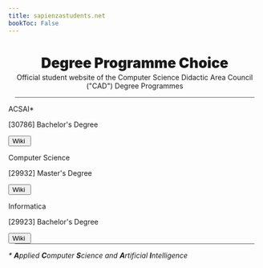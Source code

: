 ```yaml
---
title: sapienzastudents.net
bookToc: False
---
```


<h1 align="center" class="title_grad" style="font-weight: 900">Degree Programme Choice</h1>

<p align="center" style="margin-top: -15px">Official student website of the Computer Science Didactic Area Council ("CAD") Degree Programmes</p>

<div style="width: 95%; height: 1px; background-color: #606060; margin-left: auto; margin-right: auto"></div>

<div class="home_evid">
    <div class="home_page degree_choice_page" id="degree_choice_acsai" style="align-items: center">
        <p class="home_box_text_title degree_choice_box_text_title" id="home_enroll_text">ACSAI*</p>
        <p class="home_box_text degree_choice_box_text">[30786] Bachelor's Degree</p>
        <button class="explore_more" onclick="window.location.href = '30786/'">Wiki&nbsp<i class="fa-solid fa-arrow-right"></i></button>
    </div>
    <div class="home_page degree_choice_page" id="degree_choice_computer_science" style="align-items: center">
        <p class="home_box_text_title degree_choice_box_text_title" id="home_wiki_text">Computer Science</p>
        <p class="home_box_text degree_choice_box_text">[29932] Master's Degree</p>
        <button class="explore_more" onclick="window.location.href = '29932/'">Wiki&nbsp<i class="fa-solid fa-arrow-right"></i></button>
    </div>
    <div class="home_page degree_choice_page" id="degree_choice_informatica" style="align-items: center">
        <p class="home_box_text_title degree_choice_box_text_title" id="home_wiki_text">Informatica</p>
        <p class="home_box_text degree_choice_box_text">[29923] Bachelor's Degree</p>
        <button class="explore_more" onclick="window.location.href = 'it/'">Wiki&nbsp<i class="fa-solid fa-arrow-right"></i></button>
    </div>
</div>

<div style="width: 95%; height: 1px; background-color: #606060; margin-left: auto; margin-right: auto"></div>

_\* **A**pplied **C**omputer **S**cience and **A**rtificial **I**ntelligence_